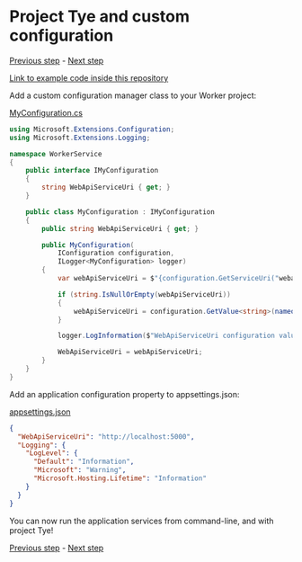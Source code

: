 # Project Tye and custom configuration

[Previous step](step-03.md) - [Next step](step-05.md)

[Link to example code inside this repository](part-1/step-04/)

Add a custom configuration manager class to your Worker project:

[MyConfiguration.cs](part-1/step-04/WorkerService/MyConfiguration.cs)

```csharp
using Microsoft.Extensions.Configuration;
using Microsoft.Extensions.Logging;

namespace WorkerService
{
    public interface IMyConfiguration
    {
        string WebApiServiceUri { get; }
    }

    public class MyConfiguration : IMyConfiguration
    {
        public string WebApiServiceUri { get; }

        public MyConfiguration(
            IConfiguration configuration,
            ILogger<MyConfiguration> logger)
        {
            var webApiServiceUri = $"{configuration.GetServiceUri("webapi")}";

            if (string.IsNullOrEmpty(webApiServiceUri))
            {
                webApiServiceUri = configuration.GetValue<string>(nameof(WebApiServiceUri));
            }

            logger.LogInformation($"WebApiServiceUri configuration value loaded: \"{webApiServiceUri}\"");

            WebApiServiceUri = webApiServiceUri;
        }
    }
}
```

Add an application configuration property to appsettings.json:

[appsettings.json](part-1/step-04/WorkerService/appsettings.json)

```json
{
  "WebApiServiceUri": "http://localhost:5000",
  "Logging": {
    "LogLevel": {
      "Default": "Information",
      "Microsoft": "Warning",
      "Microsoft.Hosting.Lifetime": "Information"
    }
  }
}
```

You can now run the application services from command-line, and with project Tye!

[Previous step](step-03.md) - [Next step](step-05.md)